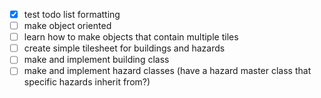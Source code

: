- [x] test todo list formatting
- [ ] make object oriented
- [ ] learn how to make objects that contain multiple tiles
- [ ] create simple tilesheet for buildings and hazards
- [ ] make and implement building class
- [ ] make and implement hazard classes (have a hazard master class that specific hazards inherit from?)
